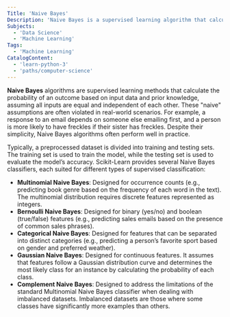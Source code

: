 ```yaml
---
Title: 'Naive Bayes'
Description: 'Naive Bayes is a supervised learning algorithm that calculates outcome probabilities, assuming input features are independent and equally important.'
Subjects:
  - 'Data Science'
  - 'Machine Learning'
Tags:
  - 'Machine Learning'
CatalogContent:
  - 'learn-python-3'
  - 'paths/computer-science'
---
```


**Naive Bayes** algorithms are supervised learning methods that calculate the probability of an outcome based on input data and prior knowledge, assuming all inputs are equal and independent of each other. These "naive" assumptions are often violated in real-world scenarios. For example, a response to an email depends on someone else emailing first, and a person is more likely to have freckles if their sister has freckles. Despite their simplicity, Naive Bayes algorithms often perform well in practice.

Typically, a preprocessed dataset is divided into training and testing sets. The training set is used to train the model, while the testing set is used to evaluate the model’s accuracy. Scikit-Learn provides several Naive Bayes classifiers, each suited for different types of supervised classification:

- **Multinomial Naive Bayes**: Designed for occurrence counts (e.g., predicting book genre based on the frequency of each word in the text). The multinomial distribution requires discrete features represented as integers.
- **Bernoulli Naive Bayes**: Designed for binary (yes/no) and boolean (true/false) features (e.g., predicting sales emails based on the presence of common sales phrases).
- **Categorical Naive Bayes**: Designed for features that can be separated into distinct categories (e.g., predicting a person’s favorite sport based on gender and preferred weather).
- **Gaussian Naive Bayes**: Designed for continuous features. It assumes that features follow a Gaussian distribution curve and determines the most likely class for an instance by calculating the probability of each class.
- **Complement Naive Bayes**: Designed to address the limitations of the standard Multinomial Naive Bayes classifier when dealing with imbalanced datasets. Imbalanced datasets are those where some classes have significantly more examples than others.

